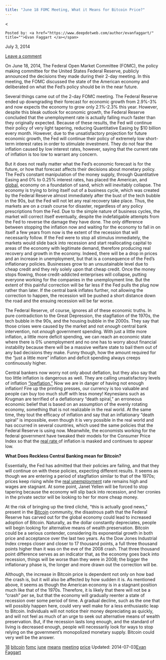 ```yaml
---
title: "June 18 FOMC Meeting, What it Means for Bitcoin Price?"
---
```


<article class="post-listing post-6243 post type-post status-publish format-standard has-post-thumbnail hentry  tag-1766 tag-bitcoin tag-fomc tag-june tag-means tag-meeting tag-price">
    
<    
    
        
    Posted by: <a href="https://www.deepdotweb.com/author/evanfaggart/" title="">Evan Faggart </a></span>
    
    
<span>July 3, 2014</span>
    
    
<a href="/2014/07/03/june-18-fomc-meeting-means-bitcoin-price/#respond">Leave a comment</a></span>
</p>
<div class="clear"></div>
    
<div class="entry">
    
<p>On June 18, 2014, The Federal Open Market Committee (FOMC), the policy making committee for the United States Federal Reserve, publicly announced the decisions they made during their 2-day meeting. In this meeting, the FOMC discussed the state of the American economy and deliberated on what the Fed&#8217;s policy should be in the near future.</p>
<p>Several things came out of the 2-day FOMC meeting. The Federal Reserve ended up downgrading their forecast for economic growth from 2.9%-3% and now expects the economy to grow only 2.1%-2.3% this year. However, despite this bleak outlook for economic growth, the Federal Reserve concluded that the unemployment rate is actually falling much faster than they originally expected. Because of these results, the Fed will continue their policy of very light tapering, reducing Quantitative Easing by $10 billion every month. However, due to the unsatisfactory projection for future economic growth, the Fed will continue their policy of extremely low short-term interest rates in order to stimulate investment. They do not fear the inflation caused by low interest rates, however, saying that the current rate of inflation is too low to warrant any concern.</p>
<p>But it does not really matter what the Fed&#8217;s economic forecast is for the future, or how that forecast affects their decisions about monetary policy. The Fed&#8217;s constant manipulation of the money supply, through Quantitative Easing and 0% to 0.25% interest rates, has placed the American, and <a href="http://mises.org/daily/6692/Fiat-Money-and-Business-Cycles-in-Emerging-Markets">global</a>, economy on a foundation of sand, which will inevitably collapse. The economy is trying to bring itself out of a business cycle, which was created by the Federal Reserve almost immediately after the bust of the tech bubble in the 90s, but the Fed will not let any real recovery take place. Thus, the markets are on a crash course for disaster, regardless of any policy prescriptions from the Fed. Due to the simple nature of business cycles, the market will correct itself eventually, despite the indefatigable attempts from the Fed to reverse the damage they have done. The only difference between stopping the inflation now and waiting for the economy to fall in on itself a few years from now is the extent of the recession that will necessarily follow. If the Fed were to stop all stimulus immediately, the markets would slide back into recession and start reallocating capital to areas of the economy with legitimate demand, therefore producing real recovery and growth in the economy. Indeed, there will be a drop in prices and an increase in unemployment, but that is a consequence of the Fed&#8217;s inflationary policies. Businesses grow to an unsustainable level due to cheap credit and they rely solely upon that cheap credit. Once the money stops flowing, those credit-addicted enterprises will collapse, putting everyone working for the companies in the unemployment line. But the extent of this painful correction will be far less if the Fed pulls the plug now rather than later. If the central bank inflates further, not allowing the correction to happen, the recession will be pushed a short distance down the road and the ensuing recession will be far worse.</p>
<p>The Federal Reserve, of course, ignores all of these economic truths. In pure contradiction to the Great Depression, the stagflation of the 1970s, the tech bubble in the 90s, and the housing bubble in the 2000s. They say that those crises were caused by the market and not <em>enough</em> central bank intervention, not <em>enough </em>government spending. With just a little more inflation, a little more deficit spending, we can reach an economic state where there is 0% unemployment and no one has to worry about financial instability because there will be a massive welfare state to bail them out of any bad decisions they make. Funny though, how the amount required for the “just a little more” inflation and deficit spending always creeps continuously higher.</p>
<p>Central bankers now worry not only about deflation, but they also say that too little inflation is dangerous as well. They are calling unsatisfactory levels of inflation <a href="http://krugman.blogs.nytimes.com/2014/05/10/already-in-the-lowflation-trap/">“lowflation.”</a> Now we are in danger of having not enough inflation! Fire up the printing presses, our currency is too valuable and people can buy too much stuff with less money! Keynesians such as Krugman are terrified of a deflationary “death spiral,” an erroneous economic belief that is based on an assumption of the evenly rotating economy, something that is not realizable in the real world. At the same time, they tout the efficacy of inflation and say that an inflationary “death spiral” is impossible, even though it is very possible in the real world and has occurred in several countries, which used the same policies that the Federal Reserve is using now. Meanwhile, the economists working for the federal government have tweaked their models for the Consumer Price Index so that the <a href="http://www.forbes.com/sites/perianneboring/2014/02/03/if-you-want-to-know-the-real-rate-of-inflation-dont-bother-with-the-cpi/">real rate </a>of inflation is masked and continues to appear low.</p>
<p><strong>What Does Reckless Central Banking mean for Bitcoin?</strong></p>
<p>Essentially, the Fed has admitted that their policies are failing, and that they will continue on with these policies, expecting different results. It seems as though we are entering a period of stagflation similar to that of the 1970s; prices keep rising while the <a href="http://www.forbes.com/sites/dandiamond/2013/07/05/why-the-real-unemployment-rate-is-higher-than-you-think/">real unemployment</a> rate remains high and wages are stagnant. At some point, Janet Yellen will be forced to stop tapering because the economy will slip back into recession, and her cronies in the private sector will be looking to her for more cheap money.</p>
<p>At the risk of bringing up the tired cliché, “this is actually good news,” present in the <a href="http://www.deepdotweb.com/tag/bitcoin/">Bitcoin</a> community, the disastrous path that the Federal Reserve has carved out for the global economy could lead to increased adoption of Bitcoin. Naturally, as the dollar constantly depreciates, people will begin looking for alternative means of wealth preservation. Bitcoin could be a serious contender, considering its exponential growth in both price and acceptance over the last two years. As the Dow Jones Industrial Index creeps closer and closer to 17 thousand points, a full three thousand points higher than it was on the eve of the 2008 crash. That three thousand point difference serves as an indicator that, as the economy goes back into recession, things will be worse than they were in 2008; the bigger the inflationary phase is, the longer and more drawn out the correction will be.</p>
<p>Although, the increase in Bitcoin price is dependent not only on how bad the crash is, but it will also be affected by how sudden it is. As mentioned above, it seems as though the American economy is in a stagnant position much like that of the 1970s. Therefore, it is likely that there will not be a “crash” per se, but that the economy will gradually reenter a state of recession over some period of time. A gradual decline, such as the one that will possibly happen here, could very well make for a less enthusiastic leap to Bitcoin. Individuals will not notice their money depreciating as quickly, and will not feel as much of an urge to seek out alternative means of wealth preservation. But, if the recession lasts long enough, and the standard of living is decreased enough, people will necessarily look for ways to stop relying on the government&#8217;s monopolized monetary supply. Bitcoin could very well be the answer.</p>
    
    
</div><!-- .entry /-->
<a href="https://www.deepdotweb.com/tag/18/" rel="tag">18</a> <a href="https://www.deepdotweb.com/tag/bitcoin/" rel="tag">bitcoin</a> <a href="https://www.deepdotweb.com/tag/fomc/" rel="tag">fomc</a> <a href="https://www.deepdotweb.com/tag/june/" rel="tag">june</a> <a href="https://www.deepdotweb.com/tag/means/" rel="tag">means</a> <a href="https://www.deepdotweb.com/tag/meeting/" rel="tag">meeting</a> <a href="https://www.deepdotweb.com/tag/price/" rel="tag">price</a></span>				
Updated: 2014-07-03<a href="https://www.deepdotweb.com/author/evanfaggart/" title="Posts by Evan Faggart" rel="author">Evan Faggart</a></strong></div>
    
    
</div><!-- .post-inner -->
</article><!-- .post-listing -->

